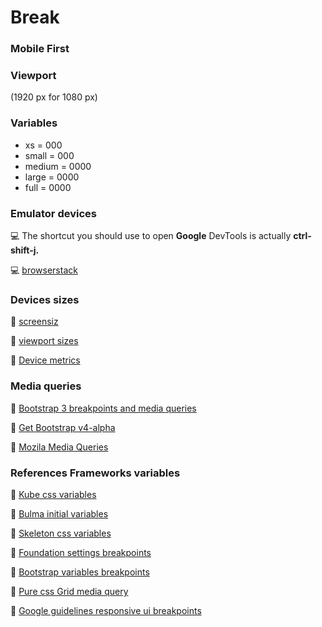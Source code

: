 # Break
### Mobile First

### Viewport
(1920 px for 1080 px)

### Variables
* xs = 		000
* small = 	000
* medium = 0000
* large = 	0000
* full = 	0000

### Emulator devices

💻 The shortcut you should use to open **Google** DevTools is actually **ctrl-shift-j.**

💻 [browserstack](https://www.browserstack.com/)


### Devices sizes

📏 [screensiz](http://screensiz.es/)

📏 [viewport sizes](http://viewportsizes.com/)

📏 [Device metrics](https://material.io/devices/)

### Media queries

📎 [Bootstrap 3 breakpoints and media queries](https://stackoverflow.com/questions/19592968/bootstrap-3-breakpoints-and-media-queries)

📎 [Get Bootstrap v4-alpha](http://v4-alpha.getbootstrap.com/layout/overview/#responsive-breakpoints)

📎  [Mozila Media Queries](https://developer.mozilla.org/en-US/docs/Web/CSS/Media_Queries)

### References Frameworks variables

📎 [Kube css variables](https://github.com/imperavi/kube/blob/master/src/_scss/_variables.scss)

📎 [Bulma initial variables](https://github.com/jgthms/bulma/blob/master/sass/utilities/initial-variables.sass)

📎 [Skeleton css variables](https://github.com/dhg/Skeleton/blob/master/css/skeleton.css)

📎 [Foundation settings breakpoints](https://github.com/zurb/foundation-sites/blob/develop/scss/settings/_settings.scss)

📎 [Bootstrap variables breakpoints](https://github.com/twbs/bootstrap/blob/v4-dev/scss/_variables.scss)

📎 [Pure css Grid media query](https://purecss.io/grids/)

📎 [Google guidelines responsive ui breakpoints](https://material.io/guidelines/layout/responsive-ui.html#responsive-ui-breakpoints)

